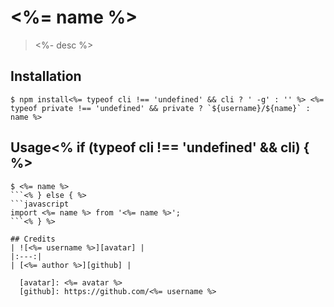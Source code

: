 # <%= name %>
> <%- desc %>

## Installation
```shell
$ npm install<%= typeof cli !== 'undefined' && cli ? ' -g' : '' %> <%= typeof private !== 'undefined' && private ? `${username}/${name}` : name %>
```

## Usage<% if (typeof cli !== 'undefined' && cli) { %>
```shell
$ <%= name %>
```<% } else { %>
```javascript
import <%= name %> from '<%= name %>';
```<% } %>

## Credits
| ![<%= username %>][avatar] |
|:---:|
| [<%= author %>][github] |

  [avatar]: <%= avatar %>
  [github]: https://github.com/<%= username %>
